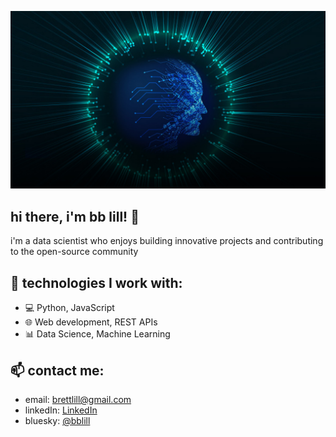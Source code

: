 ![Header Image](https://github.com/myreprise/myreprise/blob/main/ds_cover.jpg)

## hi there, i'm bb lill! 👋

i'm a data scientist who enjoys building innovative projects and contributing to the open-source community

## 🚀 technologies I work with:
- 💻 Python, JavaScript
- 🌐 Web development, REST APIs
- 📊 Data Science, Machine Learning

## 📫 contact me:
- email: brettlill@gmail.com
- linkedIn: [LinkedIn](https://www.linkedin.com/in/bblill/)
- bluesky: [@bblill](https://bsky.app/profile/bblill.bsky.social)
